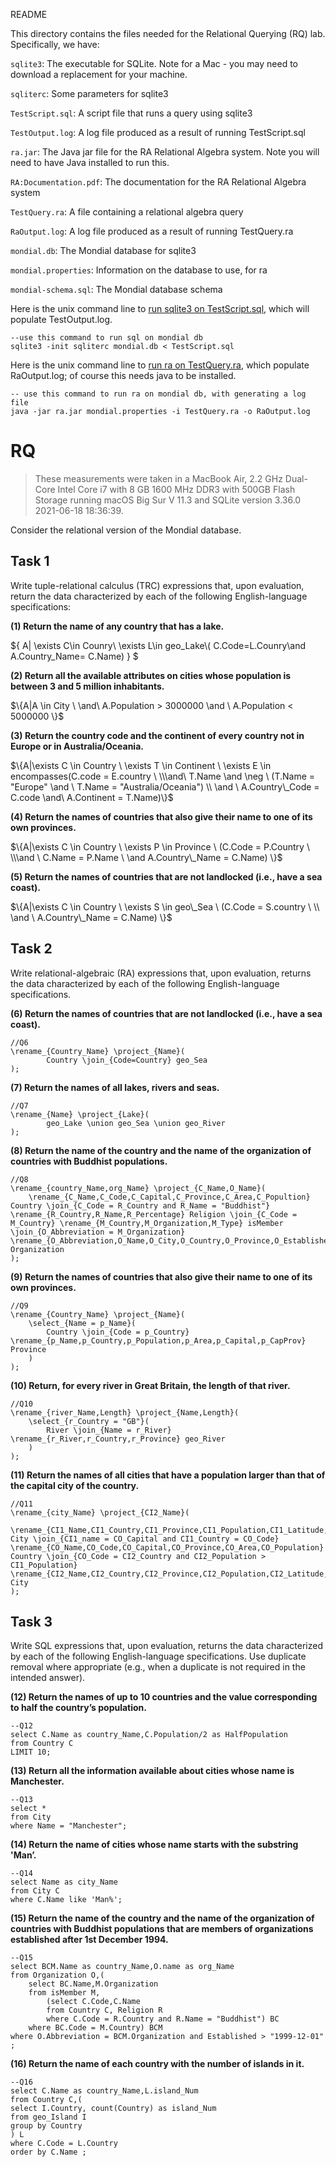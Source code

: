 README

This directory contains the files needed for the Relational Querying (RQ) lab.  Specifically, we have:

`sqlite3`: The executable for SQLite. Note for a Mac - you may need to download a
 replacement for your machine.

`sqliterc`: Some parameters for sqlite3

`TestScript.sql`: A script file that runs a query using sqlite3

`TestOutput.log`: A log file produced as a result of running TestScript.sql

`ra.jar`: The Java jar file for the RA Relational Algebra system. Note you will need to have Java installed to run this.

`RA:Documentation.pdf`: The documentation for the RA Relational Algebra system

`TestQuery.ra`: A file containing a relational algebra query

`RaOutput.log`:  A log file produced as a result of running TestQuery.ra

`mondial.db`: The Mondial database for sqlite3

`mondial.properties`: Information on the database to use, for ra

`mondial-schema.sql`: The Mondial database schema

Here is the unix command line to <u>run sqlite3 on TestScript.sql</u>, which will populate TestOutput.log.

```sqlite
--use this command to run sql on mondial db
sqlite3 -init sqliterc mondial.db < TestScript.sql
```

Here is the unix command line to <u>run ra on TestQuery.ra</u>, which populate RaOutput.log; of course this needs java to be installed.

```sqlite
-- use this command to run ra on mondial db, with generating a log file
java -jar ra.jar mondial.properties -i TestQuery.ra -o RaOutput.log
```



# RQ

> These measurements were taken in a MacBook Air, 2.2 GHz Dual-Core Intel Core i7 with 8 GB 1600 MHz DDR3 with 500GB Flash Storage running macOS Big Sur V 11.3 and SQLite version 3.36.0 2021-06-18 18:36:39.

Consider the relational version of the Mondial database.

## **Task 1**

Write tuple-relational calculus (TRC) expressions that, upon evaluation, return the data characterized by each of the following English-language specifications:

**(1)  Return the name of any country that has a lake.**

$\{  A| \exists C\in Counry\ \exists L\in geo\_Lake\\( C.Code=L.Counry\and A.Country\_Name=  C.Name) \} $



**(2)  Return all the available attributes on cities whose population is between 3 and 5 million inhabitants.**

$\{A|A \in City \ \and\ A.Population > 3000000 \and \ A.Population < 5000000 \}$



**(3)  Return the country code and the continent of every country not in Europe or in Australia/Oceania.**

$\{A|\exists C \in Country \ \exists T \in Continent \ \exists E \in encompasses(C.code = E.country  \ \\\and\  T.Name \and \neg \ (T.Name = "Europe" \and \ T.Name = "Australia/Oceania") \\ \and \ A.Country\_Code = C.code \and\  A.Continent = T.Name)\}$



**(4)  Return the names of countries that also give their name to one of its own provinces.**

$\{A|\exists C \in Country \ \exists P \in Province \ (C.Code = P.Country \ \\\and \ C.Name = P.Name \ \and A.Country\_Name = C.Name) \}$



**(5)  Return the names of countries that are not landlocked (i.e., have a sea coast).**

$\{A|\exists C \in Country \ \exists S \in geo\_Sea \ (C.Code = S.country \ \\ \and \ A.Country\_Name = C.Name) \}$

## **Task 2** 

Write relational-algebraic (RA) expressions that, upon evaluation, returns the data characterized by each of the following English-language specifications.

**(6)  Return the names of countries that are not landlocked (i.e., have a sea coast).**

```sqlite
//Q6
\rename_{Country_Name} \project_{Name}(
		Country \join_{Code=Country} geo_Sea
);
```



**(7)  Return the names of all lakes, rivers and seas.**

```sqlite
//Q7
\rename_{Name} \project_{Lake}(
		geo_Lake \union geo_Sea \union geo_River
);
```



**(8)  Return the name of the country and the name of the organization of countries with Buddhist populations.**

```sqlite
//Q8
\rename_{country_Name,org_Name} \project_{C_Name,O_Name}(
	\rename_{C_Name,C_Code,C_Capital,C_Province,C_Area,C_Popultion} Country \join_{C_Code = R_Country and R_Name = "Buddhist"} \rename_{R_Country,R_Name,R_Percentage} Religion \join_{C_Code = M_Country} \rename_{M_Country,M_Organization,M_Type} isMember \join_{O_Abbreviation = M_Organization} \rename_{O_Abbreviation,O_Name,O_City,O_Country,O_Province,O_Established} Organization
);
```



**(9)  Return the names of countries that also give their name to one of its own provinces.**

```sqlite
//Q9
\rename_{Country_Name} \project_{Name}(
	\select_{Name = p_Name}(
		Country \join_{Code = p_Country} \rename_{p_Name,p_Country,p_Population,p_Area,p_Capital,p_CapProv} Province
	)
);
```



**(10)  Return, for every river in Great Britain, the length of that river.**

```sqlite
//Q10
\rename_{river_Name,Length} \project_{Name,Length}(
	\select_{r_Country = "GB"}(
		River \join_{Name = r_River} \rename_{r_River,r_Country,r_Province} geo_River
	)
);
```




**(11)  Return the names of all cities that have a population larger than that of the capital city of the country.**

```sqlite
//Q11
\rename_{city_Name} \project_{CI2_Name}(
  \rename_{CI1_Name,CI1_Country,CI1_Province,CI1_Population,CI1_Latitude,CI1_Longitude,CI1_Elevation} City \join_{CI1_name = CO_Capital and CI1_Country = CO_Code} \rename_{CO_Name,CO_Code,CO_Capital,CO_Province,CO_Area,CO_Population} Country \join_{CO_Code = CI2_Country and CI2_Population > CI1_Population} \rename_{CI2_Name,CI2_Country,CI2_Province,CI2_Population,CI2_Latitude,CI2_Longitude,CI2_Elevation} City
);

```



## **Task 3** 

Write SQL expressions that, upon evaluation, returns the data characterized by each of the following English-language specifications. Use duplicate removal where appropriate (e.g., when a duplicate is not required in the intended answer).

**(12)  Return the names of up to 10 countries and the value corresponding to half the country’s population.**

```sqlite
--Q12
select C.Name as country_Name,C.Population/2 as HalfPopulation
from Country C
LIMIT 10;
```




**(13)  Return all the information available about cities whose name is Manchester.**

```sqlite
--Q13
select *
from City
where Name = "Manchester";
```




**(14)  Return the name of cities whose name starts with the substring 'Man’.**

```sqlite
--Q14
select Name as city_Name
from City C
where C.Name like 'Man%';
```



**(15)  Return the name of the country and the name of the organization of countries with Buddhist populations that are members of organizations established after 1st December 1994.**

```sqlite
--Q15
select BCM.Name as country_Name,O.name as org_Name
from Organization O,(
	select BC.Name,M.Organization
	from isMember M,
		(select C.Code,C.Name
		from Country C, Religion R
		where C.Code = R.Country and R.Name = "Buddhist") BC
	where BC.Code = M.Country) BCM
where O.Abbreviation = BCM.Organization and Established > "1999-12-01"
;
```




**(16)  Return the name of each country with the number of islands in it.**

```sqlite
--Q16
select C.Name as country_Name,L.island_Num
from Country C,(
select I.Country, count(Country) as island_Num
from geo_Island I
group by Country
) L
where C.Code = L.Country
order by C.Name ;
```

